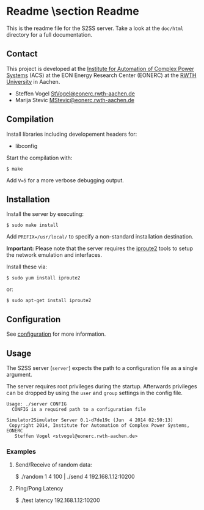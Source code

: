 # Readme \section Readme

This is the readme file for the S2SS server. Take a look at the `doc/html` directory for a full documentation.

## Contact

This project is developed at the [Institute for Automation of Complex Power Systems](www.acs.eonerc.rwth-aachen.de) (ACS) at the EON Energy Research Center (EONERC) at the [RWTH University](http://www.rwth-aachen.de) in Aachen.

 - Steffen Vogel <StVogel@eonerc.rwth-aachen.de>
 - Marija Stevic <MStevic@eonerc.rwth-aachen.de>

## Compilation

Install libraries including developement headers for:

 - libconfig

Start the compilation with:

	$ make

Add `V=5` for a more verbose debugging output.

## Installation

Install the server by executing:

	$ sudo make install

Add `PREFIX=/usr/local/` to specify a non-standard installation destination.

**Important:** Please note that the server requires the
[iproute2](http://www.linuxfoundation.org/collaborate/workgroups/networking/iproute2)
tools to setup the network emulation and interfaces.

Install these via:

	$ sudo yum install iproute2

or:

	$ sudo apt-get install iproute2

## Configuration

See [configuration](Configuration.md) for more information.

## Usage

The S2SS server (`server`) expects the path to a configuration file as a single argument.

The server requires root privileges during the startup.
Afterwards privileges can be dropped by using the `user` and `group` settings in the config file.

	Usage: ./server CONFIG
	  CONFIG is a required path to a configuration file

	Simulator2Simulator Server 0.1-d7de19c (Jun  4 2014 02:50:13)
	 Copyright 2014, Institute for Automation of Complex Power Systems, EONERC
	   Steffen Vogel <stvogel@eonerc.rwth-aachen.de>


### Examples

 1. Send/Receive of random data:

	$ ./random 1 4 100 | ./send 4 192.168.1.12:10200

 2. Ping/Pong Latency

	$ ./test latency 192.168.1.12:10200
